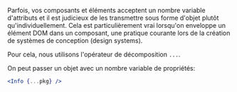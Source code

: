 Parfois, vos composants et éléments acceptent un nombre variable d'attributs et il est judicieux de les transmettre sous forme d'objet plutôt qu'individuellement. Cela est particulièrement vrai lorsqu'on enveloppe un élément DOM dans un composant, une pratique courante lors de la création de systèmes de conception (design systems).

Pour cela, nous utilisons l'opérateur de décomposition `...`.

On peut passer un objet avec un nombre variable de propriétés:

```jsx
<Info {...pkg} />
```
